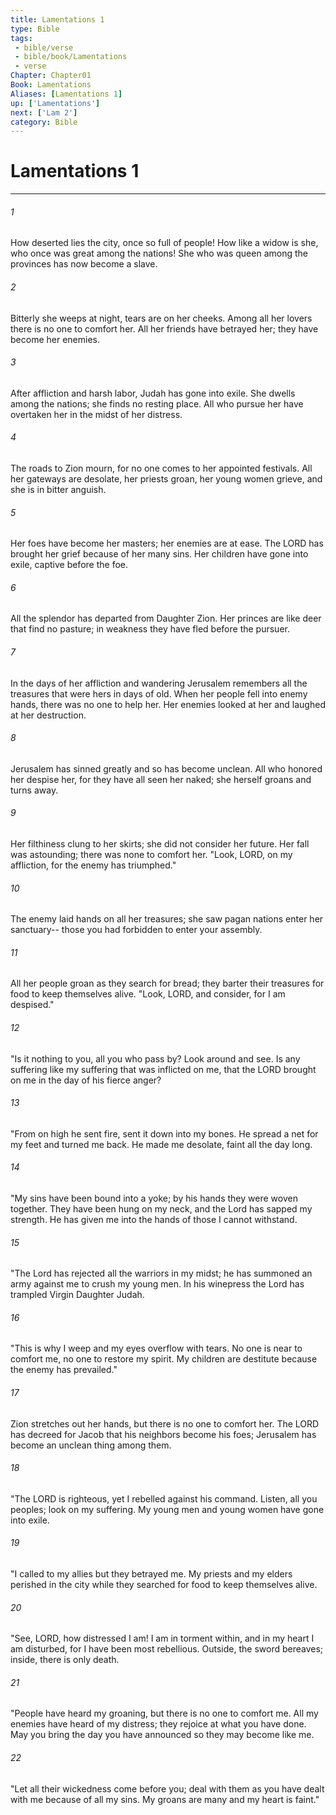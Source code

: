 ```yaml
---
title: Lamentations 1
type: Bible
tags:
 - bible/verse
 - bible/book/Lamentations
 - verse
Chapter: Chapter01
Book: Lamentations
Aliases: [Lamentations 1]
up: ['Lamentations']
next: ['Lam 2']
category: Bible
---
```

# Lamentations 1

***


###### 1 
How deserted lies the city, once so full of people! How like a widow is she, who once was great among the nations! She who was queen among the provinces has now become a slave. 

###### 2 
Bitterly she weeps at night, tears are on her cheeks. Among all her lovers there is no one to comfort her. All her friends have betrayed her; they have become her enemies. 

###### 3 
After affliction and harsh labor, Judah has gone into exile. She dwells among the nations; she finds no resting place. All who pursue her have overtaken her in the midst of her distress. 

###### 4 
The roads to Zion mourn, for no one comes to her appointed festivals. All her gateways are desolate, her priests groan, her young women grieve, and she is in bitter anguish. 

###### 5 
Her foes have become her masters; her enemies are at ease. The LORD has brought her grief because of her many sins. Her children have gone into exile, captive before the foe. 

###### 6 
All the splendor has departed from Daughter Zion. Her princes are like deer that find no pasture; in weakness they have fled before the pursuer. 

###### 7 
In the days of her affliction and wandering Jerusalem remembers all the treasures that were hers in days of old. When her people fell into enemy hands, there was no one to help her. Her enemies looked at her and laughed at her destruction. 

###### 8 
Jerusalem has sinned greatly and so has become unclean. All who honored her despise her, for they have all seen her naked; she herself groans and turns away. 

###### 9 
Her filthiness clung to her skirts; she did not consider her future. Her fall was astounding; there was none to comfort her. "Look, LORD, on my affliction, for the enemy has triumphed." 

###### 10 
The enemy laid hands on all her treasures; she saw pagan nations enter her sanctuary-- those you had forbidden to enter your assembly. 

###### 11 
All her people groan as they search for bread; they barter their treasures for food to keep themselves alive. "Look, LORD, and consider, for I am despised." 

###### 12 
"Is it nothing to you, all you who pass by? Look around and see. Is any suffering like my suffering that was inflicted on me, that the LORD brought on me in the day of his fierce anger? 

###### 13 
"From on high he sent fire, sent it down into my bones. He spread a net for my feet and turned me back. He made me desolate, faint all the day long. 

###### 14 
"My sins have been bound into a yoke; by his hands they were woven together. They have been hung on my neck, and the Lord has sapped my strength. He has given me into the hands of those I cannot withstand. 

###### 15 
"The Lord has rejected all the warriors in my midst; he has summoned an army against me to crush my young men. In his winepress the Lord has trampled Virgin Daughter Judah. 

###### 16 
"This is why I weep and my eyes overflow with tears. No one is near to comfort me, no one to restore my spirit. My children are destitute because the enemy has prevailed." 

###### 17 
Zion stretches out her hands, but there is no one to comfort her. The LORD has decreed for Jacob that his neighbors become his foes; Jerusalem has become an unclean thing among them. 

###### 18 
"The LORD is righteous, yet I rebelled against his command. Listen, all you peoples; look on my suffering. My young men and young women have gone into exile. 

###### 19 
"I called to my allies but they betrayed me. My priests and my elders perished in the city while they searched for food to keep themselves alive. 

###### 20 
"See, LORD, how distressed I am! I am in torment within, and in my heart I am disturbed, for I have been most rebellious. Outside, the sword bereaves; inside, there is only death. 

###### 21 
"People have heard my groaning, but there is no one to comfort me. All my enemies have heard of my distress; they rejoice at what you have done. May you bring the day you have announced so they may become like me. 

###### 22 
"Let all their wickedness come before you; deal with them as you have dealt with me because of all my sins. My groans are many and my heart is faint." 
